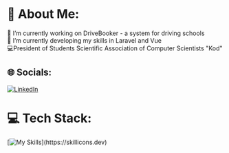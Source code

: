 # 💫 About Me:
🔭 I’m currently working on DriveBooker - a system for driving schools<br>🌱 I’m currently developing my skills in Laravel and Vue<br>💻President of Students Scientific Association of Computer Scientists "Kod"


## 🌐 Socials:
[![LinkedIn](https://skillicons.dev/icons?i=linkedin)](https://linkedin.com/in/fkula123) 

# 💻 Tech Stack:
[![My Skills](https://skillicons.dev/icons?i=html,css,js,sass,bootstrap,react,ts,tailwind,figma,git,github,laravel,php,postgres,mysql,postman,bash,linux,vscode,)](https://skillicons.dev)
